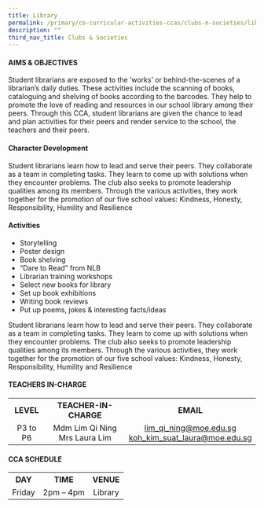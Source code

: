```yaml
---
title: Library
permalink: /primary/co-curricular-activities-ccas/clubs-n-societies/library/
description: ""
third_nav_title: Clubs & Societies
---
```

<h4><strong>AIMS &amp; OBJECTIVES</strong></h4>
<p>Student librarians are exposed to the &lsquo;works&rsquo; or behind-the-scenes of a librarian&rsquo;s daily duties. These activities include the scanning of books, cataloguing and shelving of books according to the barcodes. They help to promote the love of reading and resources in our school library among their peers. Through this CCA, student librarians are given the chance to lead and plan activities for their peers and render service to the school, the teachers and their peers.</p>
<h4><strong>Character Development</strong></h4>
<p>Student librarians learn how to lead and serve their peers. They collaborate as a team in completing tasks. They learn to come up with solutions when they encounter problems. The club also seeks to promote leadership qualities among its members. Through the various activities, they work together for the promotion of our five school values: Kindness, Honesty, Responsibility, Humility and Resilience</p>
<h4><strong>Activities</strong></h4>
<ul>
<li>Storytelling</li>
<li>Poster design</li>
<li>Book shelving</li>
<li>&ldquo;Dare to Read&rdquo; from NLB</li>
<li>Librarian training workshops</li>
<li>Select new books for library</li>
<li>Set up book exhibitions</li>
<li>Writing book reviews</li>
<li>Put up poems, jokes &amp; interesting facts/ideas</li>
</ul>
<p>Student librarians learn how to lead and serve their peers. They collaborate as a team in completing tasks. They learn to come up with solutions when they encounter problems. The club also seeks to promote leadership qualities among its members. Through the various activities, they work together for the promotion of our five school values: Kindness, Honesty, Responsibility, Humility and Resilience</p>
<h4><strong>TEACHERS IN-CHARGE</strong></h4>
<table>
<tbody>
<tr>
<th style="text-align: center;">LEVEL</th>
<th style="text-align: center;">TEACHER-IN-CHARGE</th>
<th style="text-align: center;">EMAIL</th>
</tr>
<tr>
<td style="text-align: center;">P3 to P6</td>
<td style="text-align: center;">Mdm Lim Qi Ning<br />Mrs Laura Lim</td>
<td style="text-align: center;"><a href="mailto:lim_qi_ning@moe.edu.sg">lim_qi_ning@moe.edu.sg</a><br /><a href="mailto:koh_kim_suat_laura@moe.edu.sg">koh_kim_suat_laura@moe.edu.sg</a></td>
</tr>
</tbody>
</table>
<h4><strong>CCA SCHEDULE</strong></h4>
<table>
<tbody>
<tr>
<th style="text-align: center;">DAY</th>
<th style="text-align: center;">TIME</th>
<th style="text-align: center;">VENUE</th>
</tr>
<tr>
<td style="text-align: center;">Friday</td>
<td style="text-align: center;">2pm &ndash; 4pm</td>
<td style="text-align: center;">Library</td>
</tr>
</tbody>
</table>